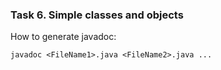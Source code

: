 ### Task 6. Simple classes and objects

How to generate javadoc:
```
javadoc <FileName1>.java <FileName2>.java ...